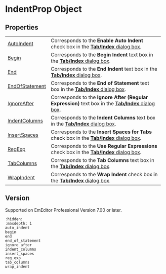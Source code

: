 # IndentProp Object

## Properties

|     |     |
| --- | --- |
| [AutoIndent](auto_indent) | Corresponds to the **Enable Auto Indent** check box in the [**Tab/Index** dialog box](../../dlg/properties/general/indent/index). |
| [Begin](begin) | Corresponds to the **Begin Indent** text box in the [**Tab/Index** dialog box](../../dlg/properties/general/indent/index). |
| [End](end) | Corresponds to the **End Indent** text box in the [**Tab/Index** dialog box](../../dlg/properties/general/indent/index). |
| [EndOfStatement](end_of_statement) | Corresponds to the **End of Statement** text box in the [**Tab/Index** dialog box](../../dlg/properties/general/indent/index). |
| [IgnoreAfter](ignore_after) | Corresponds to the **Ignore After (Regular Expression)** text box in the [**Tab/Index** dialog box](../../dlg/properties/general/indent/index). |
| [IndentColumns](indent_columns) | Corresponds to the **Indent Columns** text box in the [**Tab/Index** dialog box](../../dlg/properties/general/indent/index). |
| [InsertSpaces](insert_spaces) | Corresponds to the **Insert Spaces for Tabs** check box in the [**Tab/Index** dialog box](../../dlg/properties/general/indent/index). |
| [RegExp](reg_exp) | Corresponds to the **Use Regular Expressions** check box in the [**Tab/Index** dialog box](../../dlg/properties/general/indent/index). |
| [TabColumns](tab_columns) | Corresponds to the **Tab Columns** text box in the [**Tab/Index** dialog box](../../dlg/properties/general/indent/index). |
| [WrapIndent](wrap_indent) | Corresponds to the **Wrap Indent** check box in the [**Tab/Index** dialog box](../../dlg/properties/general/indent/index). |

## Version

Supported on EmEditor Professional Version 7.00 or later.


```{toctree}
:hidden:
:maxdepth: 1
auto_indent
begin
end
end_of_statement
ignore_after
indent_columns
insert_spaces
reg_exp
tab_columns
wrap_indent
```
